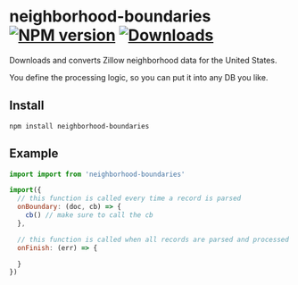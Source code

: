 # neighborhood-boundaries [![NPM version][npm-image]][npm-url] [![Downloads][downloads-image]][npm-url]

Downloads and converts Zillow neighborhood data for the United States.

You define the processing logic, so you can put it into any DB you like.

## Install

```
npm install neighborhood-boundaries
```

## Example

```js
import import from 'neighborhood-boundaries'

import({
  // this function is called every time a record is parsed
  onBoundary: (doc, cb) => {
    cb() // make sure to call the cb
  },

  // this function is called when all records are parsed and processed
  onFinish: (err) => {

  }
})
```

[downloads-image]: http://img.shields.io/npm/dm/neighborhood-boundaries.svg
[npm-url]: https://npmjs.org/package/neighborhood-boundaries
[npm-image]: http://img.shields.io/npm/v/neighborhood-boundaries.svg
